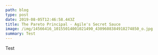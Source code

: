 ```yaml
---
path: blog
type: post
date: 2019-08-05T12:46:58.443Z
title: The Pareto Principal - Agile's Secret Sauce
image: /img/14566416_10155014001021490_4309608384918274850_o.jpg
summary: Test
---
```

Test
